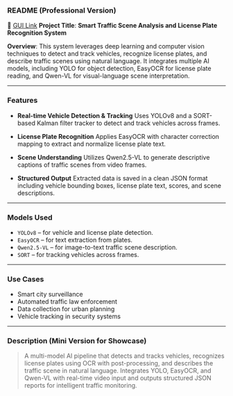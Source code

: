




###  **README (Professional Version)**
🔗 [GUI Link](https://huggingface.co/spaces/youssefyyhhy/Project-car-plate_detector)
**Project Title**: **Smart Traffic Scene Analysis and License Plate Recognition System**

**Overview**:
This system leverages deep learning and computer vision techniques to detect and track vehicles, recognize license plates, and describe traffic scenes using natural language. It integrates multiple AI models, including YOLO for object detection, EasyOCR for license plate reading, and Qwen-VL for visual-language scene interpretation.

---

###  Features

* **Real-time Vehicle Detection & Tracking**
  Uses YOLOv8 and a SORT-based Kalman filter tracker to detect and track vehicles across frames.

* **License Plate Recognition**
  Applies EasyOCR with character correction mapping to extract and normalize license plate text.

* **Scene Understanding**
  Utilizes Qwen2.5-VL to generate descriptive captions of traffic scenes from video frames.

* **Structured Output**
  Extracted data is saved in a clean JSON format including vehicle bounding boxes, license plate text, scores, and scene descriptions.

---

###  Models Used

* `YOLOv8` – for vehicle and license plate detection.
* `EasyOCR` – for text extraction from plates.
* `Qwen2.5-VL` – for image-to-text traffic scene description.
* `SORT` – for tracking vehicles across frames.

---

### Use Cases

* Smart city surveillance
* Automated traffic law enforcement
* Data collection for urban planning
* Vehicle tracking in security systems

---

###  Description (Mini Version for Showcase)

> A multi-model AI pipeline that detects and tracks vehicles, recognizes license plates using OCR with post-processing, and describes the traffic scene in natural language. Integrates YOLO, EasyOCR, and Qwen-VL with real-time video input and outputs structured JSON reports for intelligent traffic monitoring.


